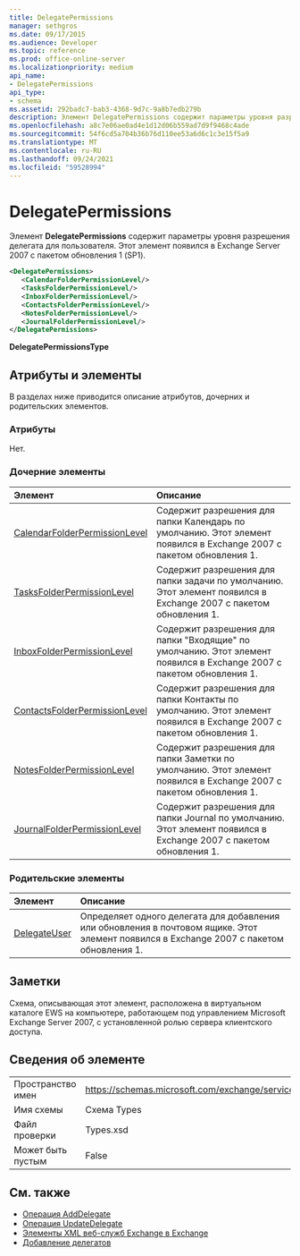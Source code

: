 ```yaml
---
title: DelegatePermissions
manager: sethgros
ms.date: 09/17/2015
ms.audience: Developer
ms.topic: reference
ms.prod: office-online-server
ms.localizationpriority: medium
api_name:
- DelegatePermissions
api_type:
- schema
ms.assetid: 292badc7-bab3-4368-9d7c-9a8b7edb279b
description: Элемент DelegatePermissions содержит параметры уровня разрешения делегата для пользователя. Этот элемент появился в Exchange Server 2007 с пакетом обновления 1 (SP1).
ms.openlocfilehash: a8c7e06ae0ad4e1d12d06b559ad7d9f9468c4ade
ms.sourcegitcommit: 54f6cd5a704b36b76d110ee53a6d6c1c3e15f5a9
ms.translationtype: MT
ms.contentlocale: ru-RU
ms.lasthandoff: 09/24/2021
ms.locfileid: "59528994"
---
```

# <a name="delegatepermissions"></a>DelegatePermissions

Элемент **DelegatePermissions** содержит параметры уровня разрешения делегата для пользователя. Этот элемент появился в Exchange Server 2007 с пакетом обновления 1 (SP1). 
  
```xml
<DelegatePermissions>
   <CalendarFolderPermissionLevel/>
   <TasksFolderPermissionLevel/>
   <InboxFolderPermissionLevel/>
   <ContactsFolderPermissionLevel/>
   <NotesFolderPermissionLevel/>
   <JournalFolderPermissionLevel/>
</DelegatePermissions>
```

**DelegatePermissionsType**

## <a name="attributes-and-elements"></a>Атрибуты и элементы

В разделах ниже приводится описание атрибутов, дочерних и родительских элементов.
  
### <a name="attributes"></a>Атрибуты

Нет.
  
### <a name="child-elements"></a>Дочерние элементы

|**Элемент**|**Описание**|
|:-----|:-----|
|[CalendarFolderPermissionLevel](calendarfolderpermissionlevel.md) <br/> |Содержит разрешения для папки Календарь по умолчанию. Этот элемент появился в Exchange 2007 с пакетом обновления 1.  <br/> |
|[TasksFolderPermissionLevel](tasksfolderpermissionlevel.md) <br/> |Содержит разрешения для папки задачи по умолчанию. Этот элемент появился в Exchange 2007 с пакетом обновления 1.  <br/> |
|[InboxFolderPermissionLevel](inboxfolderpermissionlevel.md) <br/> |Содержит разрешения для папки "Входящие" по умолчанию. Этот элемент появился в Exchange 2007 с пакетом обновления 1.  <br/> |
|[ContactsFolderPermissionLevel](contactsfolderpermissionlevel.md) <br/> |Содержит разрешения для папки Контакты по умолчанию. Этот элемент появился в Exchange 2007 с пакетом обновления 1.  <br/> |
|[NotesFolderPermissionLevel](notesfolderpermissionlevel.md) <br/> |Содержит разрешения для папки Заметки по умолчанию. Этот элемент появился в Exchange 2007 с пакетом обновления 1.  <br/> |
|[JournalFolderPermissionLevel](journalfolderpermissionlevel.md) <br/> |Содержит разрешения для папки Journal по умолчанию. Этот элемент появился в Exchange 2007 с пакетом обновления 1.  <br/> |
   
### <a name="parent-elements"></a>Родительские элементы

|**Элемент**|**Описание**|
|:-----|:-----|
|[DelegateUser](delegateuser.md) <br/> |Определяет одного делегата для добавления или обновления в почтовом ящике. Этот элемент появился в Exchange 2007 с пакетом обновления 1.  <br/> |
   
## <a name="remarks"></a>Заметки

Схема, описывающая этот элемент, расположена в виртуальном каталоге EWS на компьютере, работающем под управлением Microsoft Exchange Server 2007, с установленной ролью сервера клиентского доступа.
  
## <a name="element-information"></a>Сведения об элементе

|||
|:-----|:-----|
|Пространство имен  <br/> |https://schemas.microsoft.com/exchange/services/2006/types  <br/> |
|Имя схемы  <br/> |Схема Types  <br/> |
|Файл проверки  <br/> |Types.xsd  <br/> |
|Может быть пустым  <br/> |False  <br/> |
   
## <a name="see-also"></a>См. также

- [Операция AddDelegate](adddelegate-operation.md) 
- [Операция UpdateDelegate](updatedelegate-operation.md)
- [Элементы XML веб-служб Exchange в Exchange](ews-xml-elements-in-exchange.md)
- [Добавление делегатов](https://msdn.microsoft.com/library/3a744150-66a3-4a13-9433-793603ba5038%28Office.15%29.aspx)

